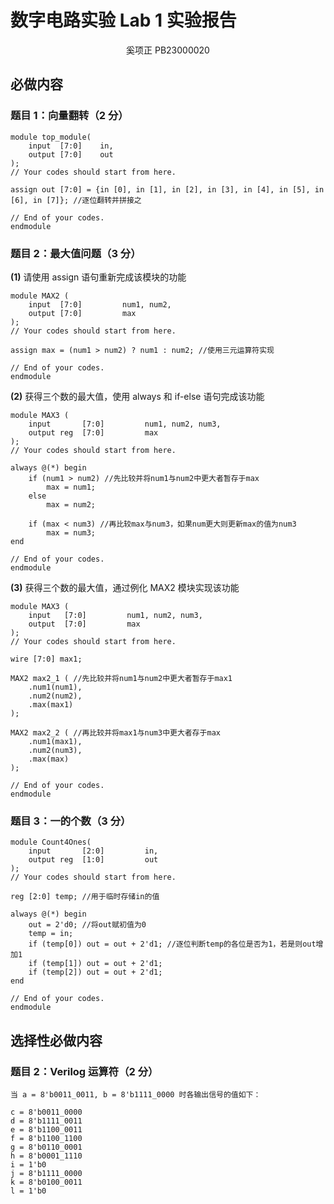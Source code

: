 # 数字电路实验 Lab 1 实验报告

<center>奚项正 PB23000020</center>

## 必做内容

### 题目 1：向量翻转（2 分）

```
module top_module( 
    input  [7:0]    in,
    output [7:0]    out
);
// Your codes should start from here.

assign out [7:0] = {in [0], in [1], in [2], in [3], in [4], in [5], in [6], in [7]}; //逐位翻转并拼接之

// End of your codes.
endmodule
```



### 题目 2：最大值问题（3 分）

**(1)**  请使用 assign 语句重新完成该模块的功能

```
module MAX2 (
    input  [7:0]         num1, num2,
    output [7:0]         max
);
// Your codes should start from here.

assign max = (num1 > num2) ? num1 : num2; //使用三元运算符实现

// End of your codes.
endmodule
```



**(2)**  获得三个数的最大值，使用 always 和 if-else 语句完成该功能

```
module MAX3 (
    input       [7:0]         num1, num2, num3,
    output reg  [7:0]         max
);
// Your codes should start from here.

always @(*) begin
    if (num1 > num2) //先比较并将num1与num2中更大者暂存于max
        max = num1;
    else 
        max = num2;
        
    if (max < num3) //再比较max与num3，如果num更大则更新max的值为num3
        max = num3;
end

// End of your codes.
endmodule
```



**(3)**  获得三个数的最大值，通过例化 MAX2 模块实现该功能

```
module MAX3 (
    input   [7:0]         num1, num2, num3,
    output  [7:0]         max
);
// Your codes should start from here.

wire [7:0] max1;

MAX2 max2_1 ( //先比较并将num1与num2中更大者暂存于max1
    .num1(num1),
    .num2(num2),
    .max(max1)
);

MAX2 max2_2 ( //再比较并将max1与num3中更大者存于max
    .num1(max1),
    .num2(num3),
    .max(max)
);

// End of your codes.
endmodule
```



### 题目 3：一的个数（3 分）

```
module Count4Ones(
    input       [2:0]         in,
    output reg  [1:0]         out
);
// Your codes should start from here.

reg [2:0] temp; //用于临时存储in的值

always @(*) begin
    out = 2'd0; //将out赋初值为0
    temp = in;
    if (temp[0]) out = out + 2'd1; //逐位判断temp的各位是否为1，若是则out增加1
    if (temp[1]) out = out + 2'd1;
    if (temp[2]) out = out + 2'd1;
end

// End of your codes.
endmodule
```



## 选择性必做内容

### 题目 2：Verilog 运算符（2 分）

```
当 a = 8'b0011_0011, b = 8'b1111_0000 时各输出信号的值如下：

c = 8'b0011_0000
d = 8'b1111_0011
e = 8'b1100_0011
f = 8'b1100_1100
g = 8'b0110_0001
h = 8'b0001_1110
i = 1'b0
j = 8'b1111_0000
k = 8'b0100_0011
l = 1'b0
```



